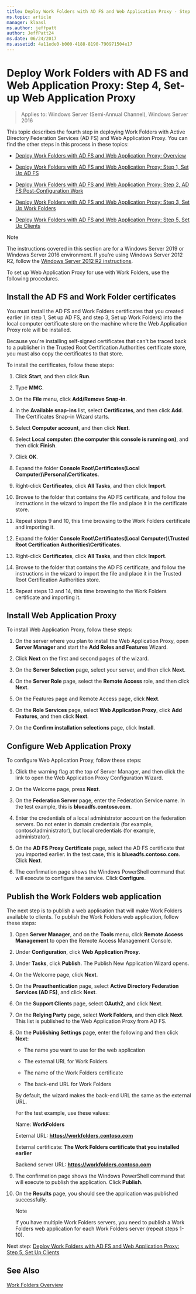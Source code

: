 ```yaml
---
title: Deploy Work Folders with AD FS and Web Application Proxy - Step 4, Set Up Web Application Proxy
ms.topic: article
manager: klaasl
ms.author: jeffpatt
author: JeffPatt24
ms.date: 06/24/2017
ms.assetid: 4a11ede0-b000-4188-8190-790971504e17
---
```

# Deploy Work Folders with AD FS and Web Application Proxy: Step 4, Set-up Web Application Proxy

>Applies to: Windows Server (Semi-Annual Channel), Windows Server 2016

This topic describes the fourth step in deploying Work Folders with Active Directory Federation Services (AD FS) and Web Application Proxy. You can find the other steps in this process in these topics:

-   [Deploy Work Folders with AD FS and Web Application Proxy: Overview](deploy-work-folders-adfs-overview.md)

-   [Deploy Work Folders with AD FS and Web Application Proxy: Step 1, Set Up AD FS](deploy-work-folders-adfs-step1.md)

-   [Deploy Work Folders with AD FS and Web Application Proxy: Step 2, AD FS Post-Configuration Work](deploy-work-folders-adfs-step2.md)

-   [Deploy Work Folders with AD FS and Web Application Proxy: Step 3, Set Up Work Folders](deploy-work-folders-adfs-step3.md)

-   [Deploy Work Folders with AD FS and Web Application Proxy: Step 5, Set Up Clients](deploy-work-folders-adfs-step5.md)

> [!NOTE]
>   The instructions covered in this section are for a Windows Server 2019 or Windows Server 2016 environment. If you're using Windows Server 2012 R2, follow the [Windows Server 2012 R2 instructions](/previous-versions/windows/it-pro/windows-server-2012-R2-and-2012/dn747208(v=ws.11)).

To set up Web Application Proxy for use with Work Folders, use the following procedures.

## Install the AD FS and Work Folder certificates
You must install the AD FS and Work Folders certificates that you created earlier (in step 1, Set up AD FS, and step 3, Set up Work Folders) into the local computer certificate store on the machine where the Web Application Proxy role will be installed.

Because you're installing self-signed certificates that can't be traced back to a publisher in the Trusted Root Certification Authorities certificate store, you must also copy the certificates to that store.

To install the certificates, follow these steps:

1.  Click **Start**, and then click **Run**.

2.  Type **MMC**.

3.  On the **File** menu, click **Add/Remove Snap-in**.

4.  In the **Available snap-ins** list, select **Certificates**, and then click **Add**. The Certificates Snap-in Wizard starts.

5.  Select **Computer account**, and then click **Next**.

6.  Select **Local computer: (the computer this console is running on)**, and then click **Finish**.

7.  Click **OK**.

8.  Expand the folder **Console Root\Certificates\(Local Computer)\Personal\Certificates**.

9. Right-click **Certificates**, click **All Tasks**, and then click **Import**.

10. Browse to the folder that contains the AD FS certificate, and follow the instructions in the wizard to import the file and place it in the certificate store.

11. Repeat steps 9 and 10, this time browsing to the Work Folders certificate and importing it.

12. Expand the folder **Console Root\Certificates\(Local Computer)\Trusted Root Certification Authorities\Certificates**.

13. Right-click **Certificates**, click **All Tasks**, and then click **Import**.

14. Browse to the folder that contains the AD FS certificate, and follow the instructions in the wizard to import the file and place it in the Trusted Root Certification Authorities store.

15. Repeat steps 13 and 14, this time browsing to the Work Folders certificate and importing it.

## Install Web Application Proxy
To install Web Application Proxy, follow these steps:

1.  On the server where you plan to install the Web Application Proxy, open **Server Manager** and start the **Add Roles and Features** Wizard.

2.  Click **Next** on the first and second pages of the wizard.

3.  On the **Server Selection** page, select your server, and then click **Next**.

4.  On the **Server Role** page, select the **Remote Access** role, and then click **Next**.

5.  On the Features page and Remote Access page, click **Next**.

6.  On the **Role Services** page, select **Web Application Proxy**, click **Add Features**, and then click **Next**.

7.  On the **Confirm installation selections** page, click **Install**.

## Configure Web Application Proxy
To configure Web Application Proxy, follow these steps:

1.  Click the warning flag at the top of Server Manager, and then click the link to open the Web Application Proxy Configuration Wizard.

2.  On the Welcome page, press **Next**.

3.  On the **Federation Server** page, enter the Federation Service name. In the test example, this is **blueadfs.contoso.com**.

4.  Enter the credentials of a local administrator account on the federation servers. Do not enter in domain credentials (for example, contoso\administrator), but local credentials (for example, administrator).

5.  On the **AD FS Proxy Certificate** page, select the AD FS certificate that you imported earlier. In the test case, this is **blueadfs.contoso.com**. Click **Next**.

6.  The confirmation page shows the Windows PowerShell command that will execute to configure the service. Click **Configure**.

## Publish the Work Folders web application
The next step is to publish a web application that will make Work Folders available to clients. To publish the Work Folders web application, follow these steps:

1. Open **Server Manager**, and on the **Tools** menu, click **Remote Access Management** to open the Remote Access Management Console.

2. Under **Configuration**, click **Web Application Proxy**.

3. Under **Tasks**, click **Publish**. The Publish New Application Wizard opens.

4. On the Welcome page, click **Next**.

5. On the **Preauthentication** page, select **Active Directory Federation Services (AD FS)**, and click **Next**.

6. On the **Support Clients** page, select **OAuth2**, and click **Next**.

7. On the **Relying Party** page, select **Work Folders**, and then click **Next**. This list is published to the Web Application Proxy from AD FS.

8. On the **Publishing Settings** page, enter the following and then click **Next**:

   -   The name you want to use for the web application

   -   The external URL for Work Folders

   -   The name of the Work Folders certificate

   -   The back-end URL for Work Folders

   By default, the wizard makes the back-end URL the same as the external URL.

   For the test example, use these values:

   Name: **WorkFolders**

   External URL: **https://workfolders.contoso.com**

   External certificate: **The Work Folders certificate that you installed earlier**

   Backend server URL: **https://workfolders.contoso.com**

9. The confirmation page shows the Windows PowerShell command that will execute to publish the application. Click **Publish**.

10. On the **Results** page, you should see the application was published successfully.
    >[!NOTE]
    > If you have multiple Work Folders servers, you need to publish a Work Folders web application for each Work Folders server (repeat steps 1-10).

Next step: [Deploy Work Folders with AD FS and Web Application Proxy: Step 5, Set Up Clients](deploy-work-folders-adfs-step5.md)

## See Also
[Work Folders Overview](Work-Folders-Overview.md)

